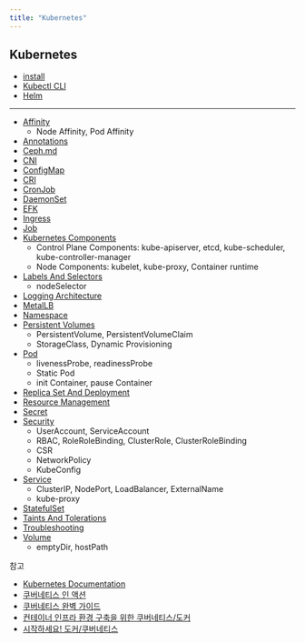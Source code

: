 ```yaml
---
title: "Kubernetes"
---
```


## Kubernetes

- [install](Install/README.md)
- [Kubectl CLI](Kubectl-CLI/Kubectl-CLI.md)
- [Helm](Helm/Helm.md)

---

* [Affinity](Affinity/Affinity.md)
  * Node Affinity, Pod Affinity
* [Annotations](Annotations/Annotations.md)
* [Ceph.md](ceph/ceph.md) 
* [CNI](CNI/CNI.md)
* [ConfigMap](ConfigMap/ConfigMap.md)
* [CRI](CRI/CRI.md)
* [CronJob](CronJob/CronJob.md) 
* [DaemonSet](DaemonSet/DaemonSet.md)
* [EFK](EFK/EFK.md)
* [Ingress](Ingress/Ingress.md)
* [Job](Job/Job.md)
* [Kubernetes Components](Kubernetes-Components/Kubernetes-Components.md)
  * Control Plane Components: kube-apiserver, etcd, kube-scheduler, kube-controller-manager
  * Node Components: kubelet, kube-proxy, Container runtime
* [Labels And Selectors](Labels-And-Selectors/Labels-And-Selectors.md)
  * nodeSelector
* [Logging Architecture](Logging-Architecture/Logging-Architecture.md) 
* [MetalLB](MetalLB/MetalLB.md) 
* [Namespace](Namespace/Namespace.md)
* [Persistent Volumes](Persistent-Volumes/Persistent-Volumes.md) 
  * PersistentVolume, PersistentVolumeClaim
  * StorageClass, Dynamic Provisioning
* [Pod](Pod/Pod.md)
  * livenessProbe, readinessProbe
  * Static Pod
  * init Container, pause Container
* [Replica Set And Deployment](Replica-Set-And-Deployment/Replica-Set-And-Deployment.md)
* [Resource Management](Resource-Management/Resource-Management.md)
* [Secret](Secret/Secret.md)
* [Security](Security/Security.md)
  * UserAccount, ServiceAccount
  * RBAC, RoleRoleBinding, ClusterRole, ClusterRoleBinding
  * CSR
  * NetworkPolicy
  * KubeConfig
* [Service](Service/Service.md)
  * ClusterIP, NodePort, LoadBalancer, ExternalName
  * kube-proxy
* [StatefulSet](StatefulSet/StatefulSet.md)
* [Taints And Tolerations](Taints-And-Tolerations/Taints-And-Tolerations.md)
* [Troubleshooting](Troubleshooting/README.md) 
* [Volume](Volumes/Volumes.md)
  * emptyDir, hostPath

참고
* [Kubernetes Documentation](https://kubernetes.io/docs/home/)
* [쿠버네티스 인 액션](https://product.kyobobook.co.kr/detail/S000001804912)
* [쿠버네티스 완벽 가이드](http://www.yes24.com/Product/Goods/102847901)
* [컨테이너 인프라 환경 구축을 위한 쿠버네티스/도커](http://www.yes24.com/Product/Goods/102099414)
* [시작하세요! 도커/쿠버네티스](http://www.yes24.com/Product/Goods/84927385)
